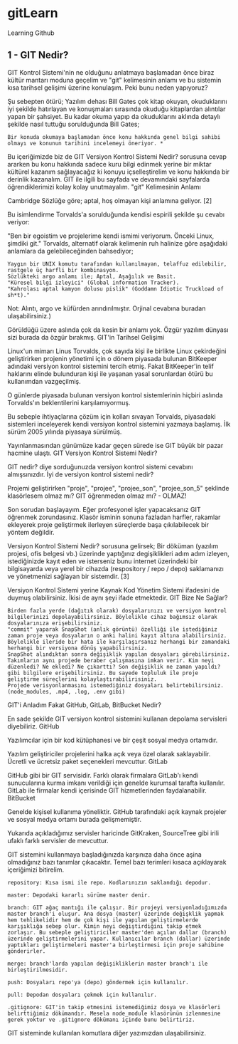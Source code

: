 # gitLearn
Learning Github 
## 1 - GIT Nedir?

GIT Kontrol Sistemi'nin ne olduğunu anlatmaya başlamadan önce biraz kültür mantarı moduna geçelim ve "git" kelimesinin anlamı ve bu sistemin kısa tarihsel gelişimi üzerine konulaşım. Peki bunu neden yapıyoruz?

Şu sebepten ötürü; Yazılım dehası Bill Gates çok kitap okuyan, okuduklarını iyi şekilde hatırlayan ve konuşmaları sırasında okuduğu kitaplardan alıntılar yapan bir şahsiyet. Bu kadar okuma yapıp da okuduklarını aklında detaylı şekilde nasıl tuttuğu sorulduğunda Bill Gates;

    Bir konuda okumaya başlamadan önce konu hakkında genel bilgi sahibi olmayı ve konunun tarihini incelemeyi öneriyor. *

Bu içeriğimizde biz de GIT Versiyon Kontrol Sistemi Nedir? sorusuna cevap ararken bu konu hakkında sadece kuru bilgi edinmek yerine bir miktar kültürel kazanım sağlayacağız ki konuyu içselleştirelim ve konu hakkında bir derinlik kazanalım. GIT ile ilgili bu sayfada ve devamındaki sayfalarda öğrendiklerimizi kolay kolay unutmayalım.
"git" Kelimesinin Anlamı

Cambridge Sözlüğe göre; aptal, hoş olmayan kişi anlamına geliyor. [2]

Bu isimlendirme Torvalds'a sorulduğunda kendisi espirili şekilde şu cevabı veriyor:

"Ben bir egoistim ve projelerime kendi ismimi veriyorum. Önceki Linux, şimdiki git."
Torvalds, alternatif olarak kelimenin ruh halinize göre aşağıdaki anlamlara da gelebileceğinden bahsediyor;

    Yaygın bir UNIX komutu tarafından kullanılmayan, telaffuz edilebilir, rastgele üç harfli bir kombinasyon.
    Sözlükteki argo anlamı ile; Aptal, Aşağılık ve Basit.
    "Küresel bilgi izleyici" (Global information Tracker).
    "Kahrolası aptal kamyon dolusu pislik" (Goddamn Idiotic Truckload of sh*t)."

Not: Alıntı, argo ve küfürden arındırılmıştır. Orjinal cevabına buradan ulaşabilirsiniz.)

Görüldüğü üzere aslında çok da kesin bir anlamı yok. Özgür yazılım dünyası sizi burada da özgür bırakmış.
GIT'in Tarihsel Gelişimi

Linux'un mimarı	Linus Torvalds, çok sayıda kişi ile birlikte Linux çekirdeğini geliştirirken projenin yönetimi için o dönem piyasada bulunan BitKeeper adındaki versiyon kontrol sistemini tercih etmiş. Fakat BitKeeper'in telif haklarını elinde bulunduran kişi ile yaşanan yasal sorunlardan ötürü bu kullanımdan vazgeçilmiş.

O günlerde piyasada bulunan versiyon kontrol sistemlerinin hiçbiri aslında Torvalds'ın beklentilerini karşılamıyormuş.

Bu sebeple ihtiyaçlarına çözüm için kolları sıvayan Torvalds, piyasadaki sistemleri inceleyerek kendi versiyon kontrol sistemini yazmaya başlamış. İlk sürüm 2005 yılında piyasaya sürülmüş.

Yayınlanmasından günümüze kadar geçen sürede ise GIT büyük bir pazar hacmine ulaştı.
GIT Versiyon Kontrol Sistemi Nedir?

GIT nedir? diye sorduğunuzda versiyon kontrol sistemi cevabını almışsınızdır. İyi de versiyon kontrol sistemi nedir?

Projemi geliştirirken "proje", "projee", "projee_son", "projee_son_5" şeklinde klasörlesem olmaz mı? GIT öğrenmeden olmaz mı? - OLMAZ!

Son sorudan başlayayım. Eğer profesyonel işler yapacaksanız GIT öğrenmek zorundasınız. Klasör isminin sonuna fazladan harfler, rakamlar ekleyerek proje geliştirmek ilerleyen süreçlerde başa çıkılabilecek bir yöntem değildir.

Versiyon Kontrol Sistemi Nedir? sorusuna gelirsek; Bir döküman (yazılım projesi, ofis belgesi vb.) üzerinde yaptığınız degişiklikleri adım adım izleyen, istediğinizde kayıt eden ve isterseniz bunu internet üzerindeki bir bilgisayarda veya yerel bir cihazda (respository / repo / depo) saklamanızı ve yönetmenizi sağlayan bir sistemdir. [3]

Versiyon Kontrol Sistemi yerine Kaynak Kod Yönetim Sistemi ifadesini de duymuş olabilirsiniz. İkisi de aynı şeyi ifade etmektedir.
GIT Bize Ne Sağlar?

    Birden fazla yerde (dağıtık olarak) dosyalarınızı ve versiyon kontrol bilgilerinizi depolayabilirsiniz. Böylelikle cihaz bağımsız olarak dosyalarınıza erişebilirsiniz.
    "commit" yaparak SnapShot (anlık görüntü) özelliği ile istediğiniz zaman proje veya dosyaların o anki halini kayıt altına alabilirsiniz. Böylelikle ileride bir hata ile karşılaşırsanız herhangi bir zamandaki herhangi bir versiyona dönüş yapabilirsiniz.
    SnapShot alındıktan sonra değişiklik yapılan dosyaları görebilirsiniz.
    Takımların aynı projede beraber çalışmasına imkan verir. Kim neyi düzenledi? Ne ekledi? Ne çıkarttı? Son değişiklik ne zaman yapıldı? gibi bilgilere erişebilirsiniz. Bu sayede topluluk ile proje geliştirme süreçlerini kolaylaştırabilirisiniz.
    Projede verisyonlanmasını istemediğiniz dosyaları belirtebilirsiniz. (node_modules, .mp4, .log, .env gibi)

GIT'i Anladım Fakat GitHub, GitLab, BitBucket Nedir?

En sade şekilde GIT versiyon kontrol sistemini kullanan depolama servisleri diyebiliriz.
GitHub

Yazılımcılar için bir kod kütüphanesi ve bir çeşit sosyal medya ortamıdır.

Yazılım geliştiriciler projelerini halka açık veya özel olarak saklayabilir. Ücretli ve ücretsiz paket seçenekleri mevcuttur.
GitLab

GitHub gibi bir GIT servisidir. Farklı olarak firmalara GitLab'ı kendi sunucularına kurma imkanı verildiği için genelde kurumsal tarafta kullanılır. GitLab ile firmalar kendi içerisinde GIT hizmetlerinden faydalanabilir.
BitBucket

Genelde kişisel kullanıma yöneliktir. GitHub tarafındaki açık kaynak projeler ve sosyal medya ortamı burada gelişmemiştir.

Yukarıda açıkladığımız servisler haricinde GitKraken, SourceTree gibi irili ufaklı farklı servisler de mevcuttur.

GIT sistemini kullanmaya başladığınızda karşınıza daha önce aşina olmadığınız bazı tanımlar çıkacaktır. Temel bazı terimleri kısaca açıklayarak içeriğimizi bitirelim.

    repository: Kısa ismi ile repo. Kodlarınızın saklandığı depodur.

    master: Depodaki kararlı sürüme master denir.

    branch: GIT ağaç mantığı ile çalışır. Bir projeyi versiyonladığımızda master branch'i oluşur. Ana dosya (master) üzerinde değişklik yapmak hem tehlikelidir hem de çok kişi ile yapılan geliştirmelerde karışıklığa sebep olur. Kimin neyi değiştirdiğini takip etmek zorlaşır. Bu sebeple geliştiriciler master'den açılan dallar (branch) üzerinde geliştirmelerini yapar. Kullanıcılar branch (dallar) üzerinde yaptıkları geliştirmeleri master'a birleştirmesi için proje sahibine gönderirler.

    merge: branch'larda yapılan değişikliklerin master branch'ı ile birleştirilmesidir.

    push: Dosyaları repo'ya (depo) göndermek için kullanılır.

    pull: Depodan dosyaları çekmek için kullanılır.

    .gitignore: GIT'in takip etmesini istemediğimiz dosya ve klasörleri belirttiğimiz dökümandır. Mesela node_module klasörünün izlenmesine gerek yoktur ve .gitignore dökümanı içinde bunu belirtiriz.

GIT sisteminde kullanılan komutlara diğer yazımızdan ulaşabilirsiniz.
